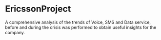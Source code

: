 # EricssonProject

A comprehensive analysis of the trends of Voice, SMS and Data service, before and during the crisis was performed to obtain useful insights for the company.
